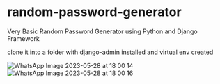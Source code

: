 # random-password-generator
Very Basic Random Password Generator using Python and Django Framework

clone it into a folder with django-admin installed and virtual env created

![WhatsApp Image 2023-05-28 at 18 00 14](https://github.com/marknaman05/random-password-generator/assets/77118629/9ba029dd-193d-4e9b-9add-f8b9908f8bae)
![WhatsApp Image 2023-05-28 at 18 00 16](https://github.com/marknaman05/random-password-generator/assets/77118629/2659e87b-8b88-4a92-8c9d-b95bffaeeeca)

